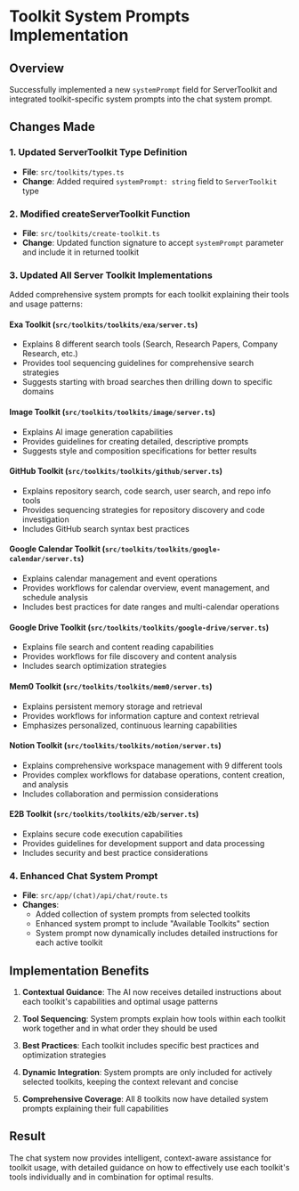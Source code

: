 # Toolkit System Prompts Implementation

## Overview
Successfully implemented a new `systemPrompt` field for ServerToolkit and integrated toolkit-specific system prompts into the chat system prompt.

## Changes Made

### 1. Updated ServerToolkit Type Definition
- **File**: `src/toolkits/types.ts`
- **Change**: Added required `systemPrompt: string` field to `ServerToolkit` type

### 2. Modified createServerToolkit Function
- **File**: `src/toolkits/create-toolkit.ts`  
- **Change**: Updated function signature to accept `systemPrompt` parameter and include it in returned toolkit

### 3. Updated All Server Toolkit Implementations
Added comprehensive system prompts for each toolkit explaining their tools and usage patterns:

#### Exa Toolkit (`src/toolkits/toolkits/exa/server.ts`)
- Explains 8 different search tools (Search, Research Papers, Company Research, etc.)
- Provides tool sequencing guidelines for comprehensive search strategies
- Suggests starting with broad searches then drilling down to specific domains

#### Image Toolkit (`src/toolkits/toolkits/image/server.ts`)
- Explains AI image generation capabilities
- Provides guidelines for creating detailed, descriptive prompts
- Suggests style and composition specifications for better results

#### GitHub Toolkit (`src/toolkits/toolkits/github/server.ts`)
- Explains repository search, code search, user search, and repo info tools
- Provides sequencing strategies for repository discovery and code investigation
- Includes GitHub search syntax best practices

#### Google Calendar Toolkit (`src/toolkits/toolkits/google-calendar/server.ts`)
- Explains calendar management and event operations
- Provides workflows for calendar overview, event management, and schedule analysis
- Includes best practices for date ranges and multi-calendar operations

#### Google Drive Toolkit (`src/toolkits/toolkits/google-drive/server.ts`)
- Explains file search and content reading capabilities
- Provides workflows for file discovery and content analysis
- Includes search optimization strategies

#### Mem0 Toolkit (`src/toolkits/toolkits/mem0/server.ts`)
- Explains persistent memory storage and retrieval
- Provides workflows for information capture and context retrieval
- Emphasizes personalized, continuous learning capabilities

#### Notion Toolkit (`src/toolkits/toolkits/notion/server.ts`)
- Explains comprehensive workspace management with 9 different tools
- Provides complex workflows for database operations, content creation, and analysis
- Includes collaboration and permission considerations

#### E2B Toolkit (`src/toolkits/toolkits/e2b/server.ts`)
- Explains secure code execution capabilities
- Provides guidelines for development support and data processing
- Includes security and best practice considerations

### 4. Enhanced Chat System Prompt
- **File**: `src/app/(chat)/api/chat/route.ts`
- **Changes**:
  - Added collection of system prompts from selected toolkits
  - Enhanced system prompt to include "Available Toolkits" section
  - System prompt now dynamically includes detailed instructions for each active toolkit

## Implementation Benefits

1. **Contextual Guidance**: The AI now receives detailed instructions about each toolkit's capabilities and optimal usage patterns

2. **Tool Sequencing**: System prompts explain how tools within each toolkit work together and in what order they should be used

3. **Best Practices**: Each toolkit includes specific best practices and optimization strategies

4. **Dynamic Integration**: System prompts are only included for actively selected toolkits, keeping the context relevant and concise

5. **Comprehensive Coverage**: All 8 toolkits now have detailed system prompts explaining their full capabilities

## Result
The chat system now provides intelligent, context-aware assistance for toolkit usage, with detailed guidance on how to effectively use each toolkit's tools individually and in combination for optimal results.
